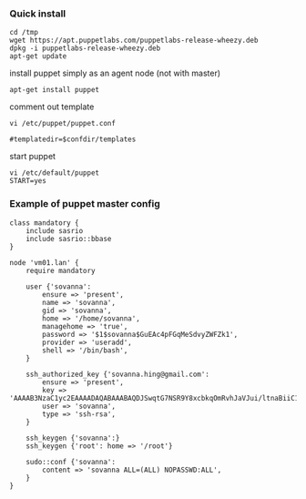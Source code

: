 
### Quick install

    cd /tmp
    wget https://apt.puppetlabs.com/puppetlabs-release-wheezy.deb
    dpkg -i puppetlabs-release-wheezy.deb
    apt-get update

install puppet simply as an agent node (not with master)

    apt-get install puppet


comment out template

    vi /etc/puppet/puppet.conf

    #templatedir=$confdir/templates

start puppet

    vi /etc/default/puppet
    START=yes


### Example of puppet master config

    class mandatory {
        include sasrio
        include sasrio::bbase
    }

    node 'vm01.lan' {
        require mandatory

        user {'sovanna':
            ensure => 'present',
            name => 'sovanna',
            gid => 'sovanna',
            home => '/home/sovanna',
            managehome => 'true',
            password => '$1$sovanna$GuEAc4pFGqMeSdvyZWFZk1',
            provider => 'useradd',
            shell => '/bin/bash',
        }

        ssh_authorized_key {'sovanna.hing@gmail.com':
            ensure => 'present',
            key => 'AAAAB3NzaC1yc2EAAAADAQABAAABAQDJSwqtG7NSR9Y8xcbkqOmRvhJaVJui/ltnaBiiC1BJQUqaXvvDw3beEQmVzATGeU9NAFSt9rtxFlCGR0G0uGoxkt3/98c/dSlzP9Xv7EG+B0YgPR1+ugqQ38NsotNknq0mKUczJR5vaBV8rRIHpcy872kCdntwMcsiLb9hpdiUWHCqgRDQbeSIVUAYlXOeQ/di2WLVhMTsS3Tq0AexJgGyyxvNqC5LxOGDwhiSTAsz97Hwj3axrkp3NzAALP0stdoygz9koSpEHmCPR9ApeiIp2d6yL7eUV7chHtJgL83YsR6HCcKYcNziOVpyqfnMCv2f7/hYpi3zRY1xjlpGNUEB',
            user => 'sovanna',
            type => 'ssh-rsa',
        }

        ssh_keygen {'sovanna':}
        ssh_keygen {'root': home => '/root'}

        sudo::conf {'sovanna':
            content => 'sovanna ALL=(ALL) NOPASSWD:ALL',
        }
    }
